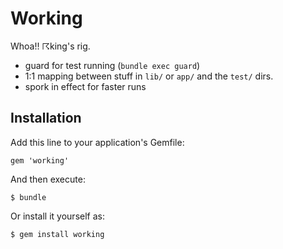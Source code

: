 # Working

Whoa!! ☈king's rig.

- guard for test running (`bundle exec guard`)
- 1:1 mapping between stuff in `lib/` or `app/` and the `test/` dirs.
- spork in effect for faster runs

## Installation

Add this line to your application's Gemfile:

    gem 'working'

And then execute:

    $ bundle

Or install it yourself as:

    $ gem install working
